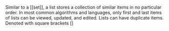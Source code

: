 Similar to a [[set]], a list stores a collection of similar items in no particular order.
In most common algorithms and languages, only first and last items of lists can be viewed, updated, and edited.
Lists can have duplicate items.
Denoted with square brackets \[\]